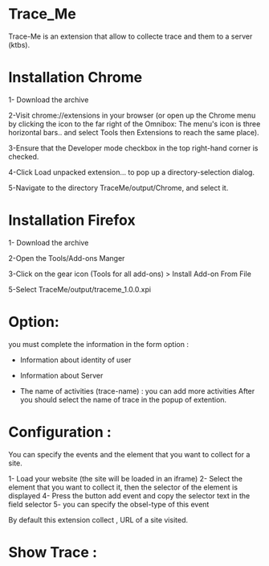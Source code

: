 Trace_Me
========

Trace-Me is an extension that allow to collecte trace and them to a server (ktbs).

Installation Chrome
====================== 

1- Download the archive

2-Visit chrome://extensions in your browser 
(or open up the Chrome menu by clicking the icon to the far right of the Omnibox: The menu's icon is three horizontal bars.. and select  Tools then Extensions  to reach the same place).

3-Ensure that the Developer mode checkbox in the top right-hand corner is checked.

4-Click Load unpacked extension… to pop up a directory-selection dialog.

5-Navigate to the directory TraceMe/output/Chrome, and select it.

Installation Firefox
======================

1- Download the archive

2-Open the Tools/Add-ons Manger

3-Click on the gear icon (Tools for all add-ons) > Install Add-on From File

5-Select TraceMe/output/traceme_1.0.0.xpi
 

Option:
======================

you must complete the information in the form option :

- Information about identity of user

- Information about Server

- The name of activities (trace-name) : you can add more activities
After you should select the name of trace in the popup of extention.

Configuration :
======================

You can specify the events and the element that you want to collect for a site. 

1- Load your website (the site will be loaded in an iframe)
2- Select the element that you want to collect it, then the selector of the element is displayed
4- Press the button add event and copy the selector text in the field selector
5- you can specify the obsel-type of this event

By default this extension collect , URL of a site visited.

Show Trace :
======================

